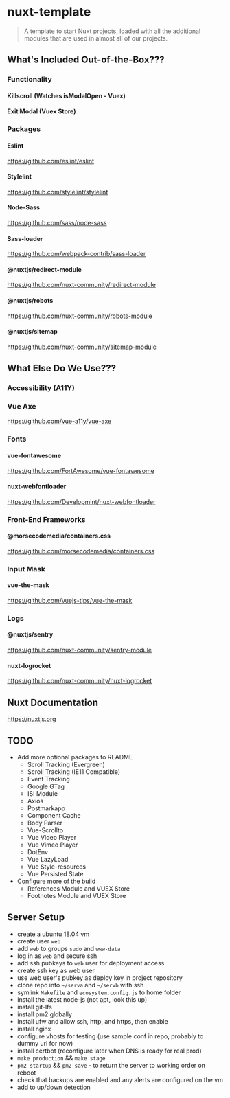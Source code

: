 # nuxt-template

> A template to start Nuxt projects, loaded with all the additional modules that are used in almost all of our projects.

## What's Included Out-of-the-Box???
### Functionality
#### Killscroll (Watches isModalOpen - Vuex)
#### Exit Modal (Vuex Store)

### Packages
#### Eslint
https://github.com/eslint/eslint

#### Stylelint
https://github.com/stylelint/stylelint

#### Node-Sass
https://github.com/sass/node-sass

#### Sass-loader
https://github.com/webpack-contrib/sass-loader

#### @nuxtjs/redirect-module
https://github.com/nuxt-community/redirect-module

#### @nuxtjs/robots
https://github.com/nuxt-community/robots-module

#### @nuxtjs/sitemap
https://github.com/nuxt-community/sitemap-module


## What Else Do We Use???

### Accessibility (A11Y)
### Vue Axe
https://github.com/vue-a11y/vue-axe

### Fonts
#### vue-fontawesome
https://github.com/FortAwesome/vue-fontawesome

#### nuxt-webfontloader
https://github.com/Developmint/nuxt-webfontloader

### Front-End Frameworks
#### @morsecodemedia/containers.css
https://github.com/morsecodemedia/containers.css

### Input Mask
#### vue-the-mask
https://github.com/vuejs-tips/vue-the-mask

### Logs
#### @nuxtjs/sentry
https://github.com/nuxt-community/sentry-module

#### nuxt-logrocket
https://github.com/nuxt-community/nuxt-logrocket

## Nuxt Documentation
https://nuxtjs.org


## TODO
- Add more optional packages to README
  - Scroll Tracking (Evergreen)
  - Scroll Tracking (IE11 Compatible)
  - Event Tracking
  - Google GTag
  - ISI Module
  - Axios
  - Postmarkapp
  - Component Cache
  - Body Parser
  - Vue-Scrollto
  - Vue Video Player
  - Vue Vimeo Player
  - DotEnv
  - Vue LazyLoad
  - Vue Style-resources
  - Vue Persisted State
- Configure more of the build
  - References Module and VUEX Store
  - Footnotes Module and VUEX Store

## Server Setup

- create a ubuntu 18.04 vm
- create user `web`
- add `web` to groups `sudo` and `www-data`
- log in as `web` and secure ssh
- add ssh pubkeys to `web` user for deployment access
- create ssh key as web user
- use web user's pubkey as deploy key in project repository
- clone repo into `~/serva` and `~/servb` with ssh
- symlink `Makefile` and `ecosystem.config.js` to home folder
- install the latest node-js (not apt, look this up)
- install git-lfs
- install pm2 globally
- install ufw and allow ssh, http, and https, then enable
- install nginx
- configure vhosts for testing (use sample conf in repo, probably to dummy url for now)
- install certbot (reconfigure later when DNS is ready for real prod)
- `make production` && `make stage`
- `pm2 startup` && `pm2 save` - to return the server to working order on reboot
- check that backups are enabled and any alerts are configured on the vm
- add to up/down detection
